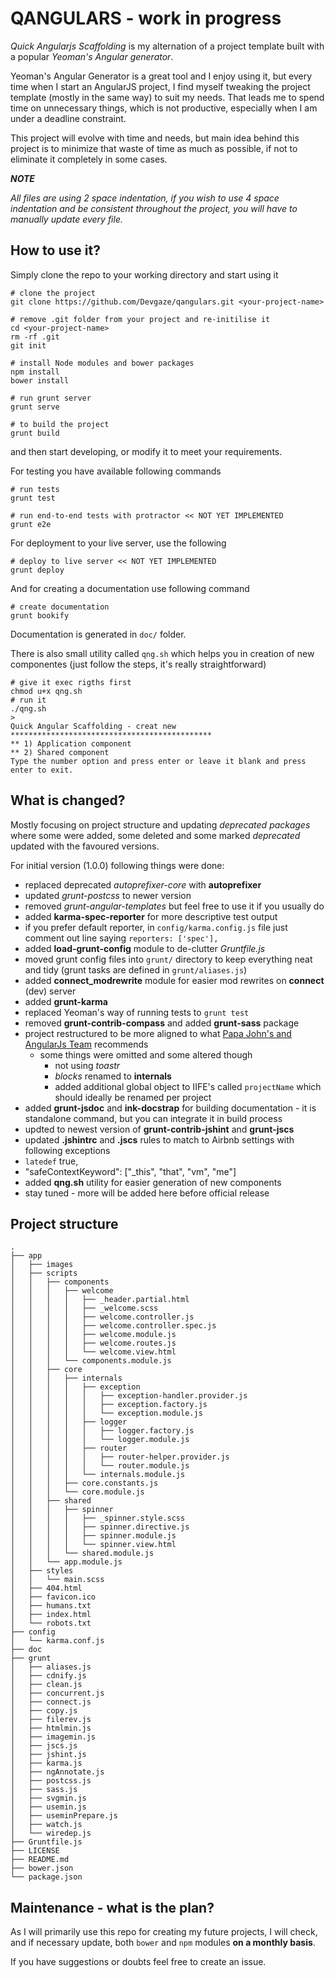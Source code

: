 # QANGULARS - work in progress

*Quick Angularjs Scaffolding* is my alternation of a project template built with a popular *Yeoman's Angular generator*. 

Yeoman's Angular Generator is a great tool and I enjoy using it, but every time when I start an AngularJS project, I find myself tweaking the project template  (mostly in the same way) to suit my needs. That leads me to spend time on unnecessary things, which is not productive, especially when I am under a deadline constraint.

This project will evolve with time and needs, but main idea behind this project is to minimize that waste of time as much as possible, if not to eliminate it completely in some cases.

***NOTE***

*All files are using 2 space indentation, if you wish to use 4 space indentation and be consistent throughout the project, you will have to manually update every file.*

## How to use it?

Simply clone the repo to your working directory and start using it

    # clone the project
    git clone https://github.com/Devgaze/qangulars.git <your-project-name>
    
    # remove .git folder from your project and re-initilise it
    cd <your-project-name>
    rm -rf .git
    git init
    
    # install Node modules and bower packages
    npm install 
    bower install
    
    # run grunt server
    grunt serve

    # to build the project
    grunt build

and then start developing, or modify it to meet your requirements.

For testing you have available following commands

    # run tests
    grunt test

    # run end-to-end tests with protractor << NOT YET IMPLEMENTED
    grunt e2e

For deployment to your live server, use the following

    # deploy to live server << NOT YET IMPLEMENTED
    grunt deploy

And for creating a documentation use following command

    # create documentation
    grunt bookify

Documentation is generated in `doc/` folder.

There is also small utility called `qng.sh` which helps you in creation of new componentes (just follow the steps, it's really straightforward)

    # give it exec rigths first
    chmod u+x qng.sh
    # run it
    ./qng.sh
    >
    Quick Angular Scaffolding - creat new
    *********************************************
    ** 1) Application component
    ** 2) Shared component
    Type the number option and press enter or leave it blank and press enter to exit.

## What is changed?

Mostly focusing on project structure and updating *deprecated packages* where some were added, some deleted and some marked *deprecated* updated with the favoured versions.

For initial version (1.0.0) following things were done:

 * replaced deprecated *autoprefixer-core* with **autoprefixer**
 * updated *grunt-postcss* to newer version
 * removed *grunt-angular-templates* but feel free to use it if you usually do
 * added **karma-spec-reporter** for more descriptive test output
  * if you prefer default reporter, in `config/karma.config.js` file just comment out line saying `reporters: ['spec'],`
 * added **load-grunt-config** module to de-clutter *Gruntfile.js*
 * moved grunt config files into `grunt/` directory to keep everything neat and tidy (grunt tasks are defined in `grunt/aliases.js`)
 * added **connect_modrewrite** module for easier mod rewrites on **connect** (dev) server
 * added **grunt-karma** 
 * replaced Yeoman's way of running tests to `grunt test`
 * removed **grunt-contrib-compass** and added **grunt-sass** package
 * project restructured to be more aligned to what [Papa John's and AngularJs Team](https://github.com/johnpapa/angular-styleguide/blob/master/a1/README.md) recommends
   * some things were omitted and some altered though
     * not using *toastr*
     * *blocks* renamed to **internals**
     * added additional global object to IIFE's called `projectName` which should ideally be renamed per project
 * added **grunt-jsdoc** and **ink-docstrap** for building documentation - it is standalone command, but you can integrate it in build process
 * updted to newest version of **grunt-contrib-jshint** and **grunt-jscs**
 * updated **.jshintrc** and **.jscs** rules to match to Airbnb settings with following exceptions 
  * `latedef` true,  
  * "safeContextKeyword": ["_this", "that", "vm", "me"]
 * added **qng.sh** utility for easier generation of new components 
 * stay tuned - more will be added here before official release 


## Project structure

```
.
├── app
│   ├── images
│   ├── scripts
│   │   ├── components
│   │   │   ├── welcome
│   │   │   │   ├── _header.partial.html
│   │   │   │   ├── _welcome.scss
│   │   │   │   ├── welcome.controller.js
│   │   │   │   ├── welcome.controller.spec.js
│   │   │   │   ├── welcome.module.js
│   │   │   │   ├── welcome.routes.js
│   │   │   │   └── welcome.view.html
│   │   │   └── components.module.js
│   │   ├── core
│   │   │   ├── internals
│   │   │   │   ├── exception
│   │   │   │   │   ├── exception-handler.provider.js
│   │   │   │   │   ├── exception.factory.js
│   │   │   │   │   └── exception.module.js
│   │   │   │   ├── logger
│   │   │   │   │   ├── logger.factory.js
│   │   │   │   │   └── logger.module.js
│   │   │   │   ├── router
│   │   │   │   │   ├── router-helper.provider.js
│   │   │   │   │   └── router.module.js
│   │   │   │   └── internals.module.js
│   │   │   ├── core.constants.js
│   │   │   └── core.module.js
│   │   ├── shared
│   │   │   ├── spinner
│   │   │   │   ├── _spinner.style.scss
│   │   │   │   ├── spinner.directive.js
│   │   │   │   ├── spinner.module.js
│   │   │   │   └── spinner.view.html
│   │   │   └── shared.module.js
│   │   └── app.module.js
│   ├── styles
│   │   └── main.scss
│   ├── 404.html
│   ├── favicon.ico
│   ├── humans.txt
│   ├── index.html
│   └── robots.txt
├── config
│   └── karma.conf.js
├── doc
├── grunt
│   ├── aliases.js
│   ├── cdnify.js
│   ├── clean.js
│   ├── concurrent.js
│   ├── connect.js
│   ├── copy.js
│   ├── filerev.js
│   ├── htmlmin.js
│   ├── imagemin.js
│   ├── jscs.js
│   ├── jshint.js
│   ├── karma.js
│   ├── ngAnnotate.js
│   ├── postcss.js
│   ├── sass.js
│   ├── svgmin.js
│   ├── usemin.js
│   ├── useminPrepare.js
│   ├── watch.js
│   └── wiredep.js
├── Gruntfile.js
├── LICENSE
├── README.md
├── bower.json
└── package.json
```

## Maintenance - what is the plan?

As I will primarily use this repo for creating my future projects, I will check, and if necessary update, both `bower` and `npm` modules **on a monthly basis**. 

If you have suggestions or doubts feel free to create an issue.

